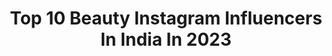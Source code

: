 ---
title: Top 10 Beauty Instagram Influencers In India In 2023
description: >-
  Find top beauty Instagram influencers in India in 2023. Most popular hashtags: #trending #explore #trendingreels #fashionblogger.
platform: Instagram
hits: 3755
text_top: Discover the best Instagram profiles on inBeat.
text_bottom: Our platform aggregates 3755 Instagram influencers like this in India for you to contact.
profiles:
  - username: "belinda.fashionista"
    fullname: >-
      Seoul travel fashion
    bio: >-
      Visual content creator 🧜‍♀️ Best fashion/beauty award winner @kachenmagazine Fashion stylist👠 Traveler🌏 Sharing fashion and travel tips
    location: "India"
    followers: 12994
    engagement: 5050
    commentsToLikes: 0.213421
    id: ck5zxl8hh884e0i14gmlv01lm
    verified: false
    hashtags: "#koreanadventures, #bukchonhanokvillage, #seoulfashionweek, #blogger"
  - username: "estherduaofficial"
    fullname: >-
      ESTHER DUA
    bio: >-
      By grace † 🌸 Fashion, Beauty, Lifestyle 📍Ludhiana, Punjab 💌 Collaborations/ PR : business@estherdua.com
    location: "India"
    followers: 74576
    engagement: 793
    commentsToLikes: 0.022766
    id: ck9haoqy0deqe0j78aoa2irix
    verified: false
    hashtags: "#reelsinstagram, #bosslady, #beautyblogger, #lifestyleinfluencer"
  - username: "swati_chauhan_"
    fullname: >-
      Swati Chauhan
    bio: >-
      🎬Actor/Creator 💫 Humanity above all 🦢Lifestyle | Beauty | fashion 📍Chandigarh | Shimla 📩 mail for collaborations ▶️ YouTube👇🏻
    location: "India"
    followers: 319785
    engagement: 628
    commentsToLikes: 0.010478
    id: ck600azjpd9gx0i141rpr709f
    verified: false
    hashtags: "#feelitreelit, #foryou, #explore, #feelkaroreelkaro"
  - username: "sarahsaroshh"
    fullname: >-
      Sarah Sarosh
    bio: >-
      Made from ambition and strong coffee ☕️ Empowering lives via #HustleWSar⚡️ REAL Beauty & Lifestyle✨ Founder & CEO: @impulsecoffees 800K+ #SarahSquad
    location: "India"
    followers: 121183
    engagement: 940
    commentsToLikes: 0.013610
    id: ckmw1d68f6j8u0j23oouw07ao
    verified: false
    hashtags: "#trending, #fitswsar, #divaliciousdiwali, #fashionblogger"
  - username: "stunning_since_1998"
    fullname: >-
      Aishwarya Prabhu Gaonkar / Goa / India
    bio: >-
      Travel/fashion/beauty/lifestyle ❤️😍 @aisha_pictography
    location: "India"
    followers: 23540
    engagement: 464
    commentsToLikes: 0.024860
    id: ckapce6qf3gi90i78wvc8ydzd
    verified: false
    hashtags: "#outfitoftheday, #healthylifestyle, #travelingram, #naturelife"
  - username: "babelicious_indiana"
    fullname: >-
      𝗗𝗥.𝗥𝗜𝗧𝗨 𝗦𝗜𝗡𝗚𝗛 𝗬𝗔𝗟𝗔𝗚𝗜 | 𝘍𝘈𝘚𝘏𝘐𝘖𝘕 & 𝘓𝘐𝘍𝘌𝘚𝘛𝘠𝘓𝘌
    bio: >-
      🦷 𝗗𝗘𝗡𝗧𝗜𝗦𝗧 Owner @dr.ritusdentalstudio 📍𝕄𝕌𝕄𝔹𝔸𝕀 Travel | Beauty | Luxury 📩 𝐬𝐦𝐚𝐫𝐭.𝐝𝐞𝐧𝐭𝐢𝐬𝐭𝟏𝟗𝟗𝟎@𝐠𝐦𝐚𝐢𝐥.𝐜𝐨𝐦 “𝘘𝘜𝘈𝘓𝘐𝘛𝘠 𝘪𝘯 𝘌𝘷𝘦𝘳𝘺 𝘬𝘪𝘯𝘥 𝘰𝘧 𝘈𝘋𝘝𝘌𝘙𝘛𝘐𝘚𝘌”
    location: "India"
    followers: 60203
    engagement: 365
    commentsToLikes: 0.017261
    id: ck5bxlj67nygn0i11l5uuez5r
    verified: false
    hashtags: "#explore, #trendingreels, #ad, #posesforpictures"
  - username: "chadha_alisha"
    fullname: >-
      Alisha Chadha🌺
    bio: >-
      Content Creator - Fashion X Beauty X Lifestyle X Travel🌸 Dm / mail for Collaboration 🌼 Founder - @styleyourfeet07
    location: "India"
    followers: 303621
    engagement: 310
    commentsToLikes: 0.053841
    id: ckapabvykvh8d0i78if1h5h3h
    verified: false
    hashtags: "#getstyledwithamazon, #ootd, #ad, #founditonamazon"
  - username: "shreya_chawla"
    fullname: >-
      Shreya Chawla
    bio: >-
      Twinningforlife w @soumya_chawla Managed by @strawhat_network •Fashion• Beauty• Lifestyle 📧: Shreyachawlaofficial@gmail.com 📍: Delhi
    location: "India"
    followers: 179452
    engagement: 245
    commentsToLikes: 0.008656
    id: ck138blu4ffkf0i19c2xzbpcb
    verified: false
    hashtags: "#happyhalloween, #uniqlo, #ootd, #americaneagle"
  - username: "laxmireddy75"
    fullname: >-
      Laxmi Reddy💯
    bio: >-
      • LR🖤• Dia Awards Lifestyle Influencer Of The Year 20-21 Lifestyle • Beauty • Fashion Collaboration: laxmireddy75@gmail.com
    location: "India"
    followers: 85278
    engagement: 222
    commentsToLikes: 0.006501
    id: ck8t7jk7yh1qp0j78ktw8hl2y
    verified: false
    hashtags: "#instagramreels, #explorepage, #laxmireddy75, #trending"
  - username: "nikitasoni_13"
    fullname: >-
      NIKITA
    bio: >-
      All things fashion, beauty and skincare ✨ •Femina Miss India Rajasthan 2018 👑 •Miss Indore 2017👸 @anniki_official 🛍
    location: "India"
    followers: 27343
    engagement: 157
    commentsToLikes: 0.063925
    id: ck602npu8i6f80i14iwuxiiqk
    verified: false
    hashtags: "#lazymakeup, #explore, #natural, #rokafied"
---